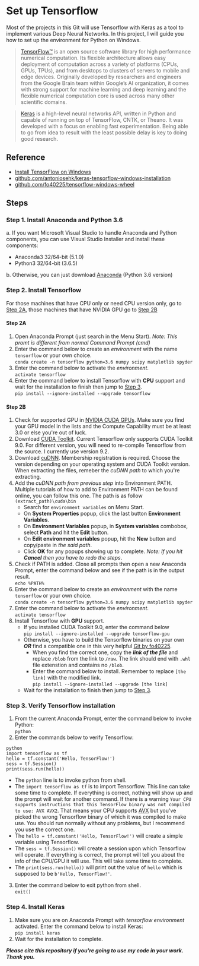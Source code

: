 # Set up Tensorflow
Most of the projects in this Git will use Tensorflow with Keras as a tool to implement various Deep Neural Networks.
In this project, I will guide you how to set up the environment for Python on Windows.
> [TensorFlow™](https://www.tensorflow.org/) is an open source software library for high performance numerical computation. Its flexible architecture allows easy deployment of computation across a variety of platforms (CPUs, GPUs, TPUs), and from desktops to clusters of servers to mobile and edge devices. Originally developed by researchers and engineers from the Google Brain team within Google’s AI organization, it comes with strong support for machine learning and deep learning and the flexible numerical computation core is used across many other scientific domains.

> [Keras](https://keras.io/) is a high-level neural networks API, written in Python and capable of running on top of TensorFlow, CNTK, or Theano. It was developed with a focus on enabling fast experimentation. Being able to go from idea to result with the least possible delay is key to doing good research.
## Reference
- [Install TensorFlow on Windows](https://www.tensorflow.org/install/install_windows)
- [github.com/antoniosehk/keras-tensorflow-windows-installation](https://github.com/antoniosehk/keras-tensorflow-windows-installation)
- [github.com/fo40225/tensorflow-windows-wheel](https://github.com/fo40225/tensorflow-windows-wheel)
## Steps
### Step 1. Install Anaconda and Python 3.6
a. If you want Microsoft Visual Studio to handle Anaconda and Python components, you can use Visual Studio Installer and install these components:
- Anaconda3 32/64-bit (5.1.0)
- Python3 32/64-bit (3.6.5)

b. Otherwise, you can just download [Anaconda](https://www.anaconda.com/download/) (Python 3.6 version)
### Step 2. Install Tensorflow
For those machines that have CPU only or need CPU version only, go to [Step 2A](#step-2a), those machines that have NVIDIA GPU go to [Step 2B](#step-2b)
#### Step 2A
1. Open Anaconda Prompt (just search in the Menu Start). *Note: This promt is different from normal Command Prompt (cmd)*
2. Enter the command below to create an *environment* with the name `tensorflow` or your own choice.\
`conda create -n tensorflow python=3.6 numpy scipy matplotlib spyder`
3. Enter the command below to activate the *environment*.\
`activate tensorflow`
4. Enter the command below to install Tensorflow with __CPU__ support and wait for the installation to finish then jump to [Step 3](#step-3-verify-tensorflow-installation).\
`pip install --ignore-installed --upgrade tensorflow`
#### Step 2B
1. Check for supported GPU in [NVIDIA CUDA GPUs](https://developer.nvidia.com/cuda-gpus). Make sure you find your GPU model in the lists and the Compute Capability must be at least 3.0 or else you're out of luck.
2. Download [CUDA Toolkit](https://developer.nvidia.com/cuda-downloads). Current Tensorflow only supports CUDA Toolkit 9.0. For different version, you will need to re-compile Tensorflow from the source. I currently use version 9.2.
3. Download [cuDNN](https://developer.nvidia.com/rdp/cudnn-download). Membership registration is required. Choose the version depending on your operating system and CUDA Toolkit version. When extracting the files, remeber the *cuDNN path* to which you're extracting.
4. Add the *cuDNN path from previous step* into Environment PATH. Multiple tutorials of how to add to Environment PATH can be found online, you can follow this one. The path is as follow `(extract_path)\cuda\bin`
    - Search for `environment variables` on Menu Start.
    - On __System Properties__ popup, click the last button __Environment Variables__.
    - On __Environment Variables__ popup, in __System variables__ combobox, select __Path__ and hit the __Edit__ button.
    - On __Edit environment variables__ popup, hit the __New__ button and copy/paste in *the said path*.
    - Click __OK__ for any popups showing up to complete. *Note: If you hit __Cancel__ then you have to redo the steps*.
5. Check if PATH is added. Close all prompts then open a new Anaconda Prompt, enter the command below and see if the path is in the output result.\
`echo %PATH%`
6. Enter the command below to create an *environment* with the name `tensorflow` or your own choice.\
`conda create -n tensorflow python=3.6 numpy scipy matplotlib spyder`
7. Enter the command below to activate the *environment*.\
`activate tensorflow`
8. Install Tensorflow with __GPU__ support.
    - If you installed CUDA Toolkit 9.0, enter the command below\
    `pip install --ignore-installed --upgrade tensorflow-gpu`
    - Otherwise, you have to build the Tensorflow binaries on your own *__OR__* find a compatible one in this very helpful [Git by fo40225](https://github.com/fo40225/tensorflow-windows-wheel).
        - When you find the correct one, copy the *__link of the file__* and replace `/blob` from the link to `/raw`. The link should end with `.whl` file extenstion and contains no `/blob`.
        - Enter the command below to install. Remember to replace `[the link]` with the modified link.\
        `pip install --ignore-installed --upgrade [the link]` 
    - Wait for the installation to finish then jump to [Step 3](#step-3-verify-tensorflow-installation).
### Step 3. Verify Tensorflow installation
1. From the current Anaconda Prompt, enter the command below to invoke Python:\
`python`
2. Enter the commands below to verify Tensorflow:
```
python
import tensorflow as tf
hello = tf.constant('Hello, TensorFlow!')
sess = tf.Session()
print(sess.run(hello))
```
- The `python` line is to invoke python from shell.
- The `import tensorflow as tf` is to import Tensorflow. This line can take some time to complete. If everything is correct, nothing will show up and the prompt will wait for another command. If there is a warning `Your CPU supports instructions that this TensorFlow binary was not compiled to use: AVX AVX2`. That means your CPU supports [AVX](https://en.wikipedia.org/wiki/Advanced_Vector_Extensions) but you've picked the wrong Tensorflow binary of which it was compiled to make use. You should run normally without any problems, but I recommend you use the correct one.
- The `hello = tf.constant('Hello, TensorFlow!')` will create a simple variable using Tensorflow.
- The `sess = tf.Session()` will create a session upon which Tensorflow will operate. If everything is correct, the prompt will tell you about the info of the CPU/GPU it will use. This will take some time to complete.
- The `print(sess.run(hello))` will print out the value of `hello` which is supposed to be `b'Hello, TensorFlow!'`.
3. Enter the command below to exit python from shell.\
`exit()`
### Step 4. Install Keras
1. Make sure you are on Anaconda Prompt with *tensorflow environment* activated. Enter the command below to install Keras:\
`pip install keras`
2. Wait for the installation to complete.

*__Please cite this repository if you're going to use my code in your work. Thank you.__*
